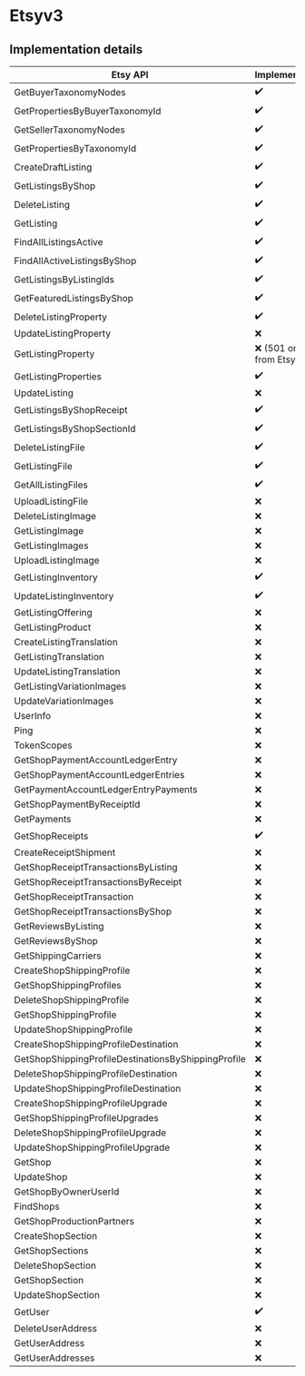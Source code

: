 # Etsyv3 

## Implementation details


| **Etsy API**                                        | **Implemented**        |
|-----------------------------------------------------|------------------------|
| GetBuyerTaxonomyNodes                               | ✔️                     |
| GetPropertiesByBuyerTaxonomyId                      | ✔️                     |
| GetSellerTaxonomyNodes                              | ✔️                     |
| GetPropertiesByTaxonomyId                           | ✔️                     |
| CreateDraftListing                                  | ✔️                     |
| GetListingsByShop                                   | ✔️                     |
| DeleteListing                                       | ✔️                     |
| GetListing                                          | ✔️                     |
| FindAllListingsActive                               | ✔️                     |
| FindAllActiveListingsByShop                         | ✔️                     |
| GetListingsByListingIds                             | ✔️                     |
| GetFeaturedListingsByShop                           | ✔️                     |
| DeleteListingProperty                               | ✔️                     |
| UpdateListingProperty                               | ❌                      |
| GetListingProperty                                  | ❌ (501 only from Etsy) |
| GetListingProperties                                | ✔️                     |
| UpdateListing                                       | ❌                      |
| GetListingsByShopReceipt                            | ✔️                     |
| GetListingsByShopSectionId                          | ✔️                     |
| DeleteListingFile                                   | ✔️                     |
| GetListingFile                                      | ✔️                     |
| GetAllListingFiles                                  | ✔️                     |
| UploadListingFile                                   | ❌                      |
| DeleteListingImage                                  | ❌                      |
| GetListingImage                                     | ❌                      |
| GetListingImages                                    | ❌                      |
| UploadListingImage                                  | ❌                      |
| GetListingInventory                                 | ✔️                     |
| UpdateListingInventory                              | ✔️                     |
| GetListingOffering                                  | ❌                      |
| GetListingProduct                                   | ❌                      |
| CreateListingTranslation                            | ❌                      |
| GetListingTranslation                               | ❌                      |
| UpdateListingTranslation                            | ❌                      |
| GetListingVariationImages                           | ❌                      |
| UpdateVariationImages                               | ❌                      |
| UserInfo                                            | ❌                      |
| Ping                                                | ❌                      |
| TokenScopes                                         | ❌                      |
| GetShopPaymentAccountLedgerEntry                    | ❌                      |
| GetShopPaymentAccountLedgerEntries                  | ❌                      |
| GetPaymentAccountLedgerEntryPayments                | ❌                      |
| GetShopPaymentByReceiptId                           | ❌                      |
| GetPayments                                         | ❌                      |
| GetShopReceipts                                     | ✔️                     |
| CreateReceiptShipment                               | ❌                      |
| GetShopReceiptTransactionsByListing                 | ❌                      |
| GetShopReceiptTransactionsByReceipt                 | ❌                      |
| GetShopReceiptTransaction                           | ❌                      |
| GetShopReceiptTransactionsByShop                    | ❌                      |
| GetReviewsByListing                                 | ❌                      |
| GetReviewsByShop                                    | ❌                      |
| GetShippingCarriers                                 | ❌                      |
| CreateShopShippingProfile                           | ❌                      |
| GetShopShippingProfiles                             | ❌                      |
| DeleteShopShippingProfile                           | ❌                      |
| GetShopShippingProfile                              | ❌                      |
| UpdateShopShippingProfile                           | ❌                      |
| CreateShopShippingProfileDestination                | ❌                      |
| GetShopShippingProfileDestinationsByShippingProfile | ❌                      |
| DeleteShopShippingProfileDestination                | ❌                      |
| UpdateShopShippingProfileDestination                | ❌                      |
| CreateShopShippingProfileUpgrade                    | ❌                      |
| GetShopShippingProfileUpgrades                      | ❌                      |
| DeleteShopShippingProfileUpgrade                    | ❌                      |
| UpdateShopShippingProfileUpgrade                    | ❌                      |
| GetShop                                             | ❌                      |
| UpdateShop                                          | ❌                      |
| GetShopByOwnerUserId                                | ❌                      |
| FindShops                                           | ❌                      |
| GetShopProductionPartners                           | ❌                      |
| CreateShopSection                                   | ❌                      |
| GetShopSections                                     | ❌                      |
| DeleteShopSection                                   | ❌                      |
| GetShopSection                                      | ❌                      |
| UpdateShopSection                                   | ❌                      |
| GetUser                                             | ✔️ ️                   |
| DeleteUserAddress                                   | ❌                      |
| GetUserAddress                                      | ❌                      |
| GetUserAddresses                                    | ❌                      |




